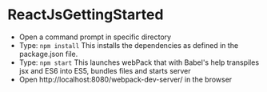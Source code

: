 # ReactJsGettingStarted
* Open a command prompt in specific directory
* Type: `npm install`
    This installs the dependencies as defined in the package.json file.  
* Type: `npm start`
    This launches webPack that with Babel's help transpiles jsx and ES6 into ES5, bundles files and starts server
* Open http://localhost:8080/webpack-dev-server/ in the browser